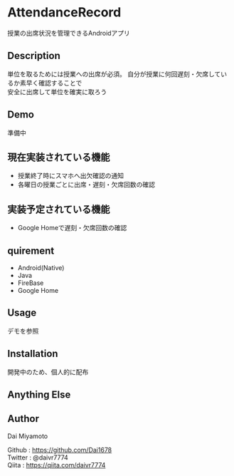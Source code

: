 # AttendanceRecord
授業の出席状況を管理できるAndroidアプリ

## Description   
単位を取るためには授業への出席が必須。
自分が授業に何回遅刻・欠席しているか素早く確認することで  
安全に出席して単位を確実に取ろう

## Demo  

準備中

## 現在実装されている機能  
- 授業終了時にスマホへ出欠確認の通知
- 各曜日の授業ごとに出席・遅刻・欠席回数の確認

## 実装予定されている機能
- Google Homeで遅刻・欠席回数の確認

## quirement  
- Android(Native)
- Java
- FireBase
- Google Home

## Usage  
デモを参照

## Installation  

開発中のため、個人的に配布  

## Anything Else  

## Author  

Dai Miyamoto  

Github : https://github.com/Dai1678  
Twitter : @daivr7774  
Qiita : https://qiita.com/daivr7774  
